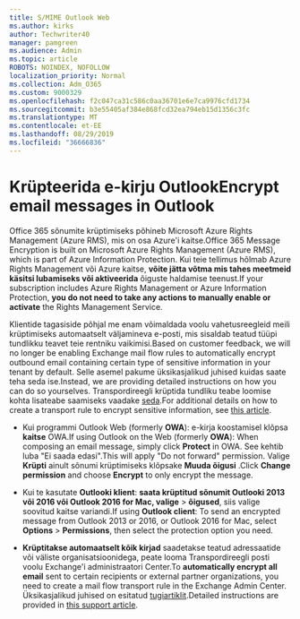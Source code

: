 ```yaml
---
title: S/MIME Outlook Web
ms.author: kirks
author: Techwriter40
manager: pamgreen
ms.audience: Admin
ms.topic: article
ROBOTS: NOINDEX, NOFOLLOW
localization_priority: Normal
ms.collection: Adm_O365
ms.custom: 9000329
ms.openlocfilehash: f2c047ca31c586c0aa36701e6e7ca9976cfd1734
ms.sourcegitcommit: b3e55405af384e868fcd32ea794eb15d1356c3fc
ms.translationtype: MT
ms.contentlocale: et-EE
ms.lasthandoff: 08/29/2019
ms.locfileid: "36666836"
---
```

# <a name="encrypt-email-messages-in-outlook"></a><span data-ttu-id="a5543-102">Krüpteerida e-kirju Outlook</span><span class="sxs-lookup"><span data-stu-id="a5543-102">Encrypt email messages in Outlook</span></span>

<span data-ttu-id="a5543-103">Office 365 sõnumite krüptimiseks põhineb Microsoft Azure Rights Management (Azure RMS), mis on osa Azure'i kaitse.</span><span class="sxs-lookup"><span data-stu-id="a5543-103">Office 365 Message Encryption is built on Microsoft Azure Rights Management (Azure RMS), which is part of Azure Information Protection.</span></span> <span data-ttu-id="a5543-104">Kui teie tellimus hõlmab Azure Rights Management või Azure kaitse, **võite jätta võtma mis tahes meetmeid käsitsi lubamiseks või aktiveerida** õiguste haldamise teenust.</span><span class="sxs-lookup"><span data-stu-id="a5543-104">If your subscription includes Azure Rights Management or Azure Information Protection, **you do not need to take any actions to manually enable or activate** the Rights Management Service.</span></span>

<span data-ttu-id="a5543-105">Klientide tagasiside põhjal me enam võimaldada voolu vahetusreegleid meili krüptimiseks automaatselt väljamineva e-posti, mis sisaldab teatud tüüpi tundlikku teavet teie rentniku vaikimisi.</span><span class="sxs-lookup"><span data-stu-id="a5543-105">Based on customer feedback, we will no longer be enabling Exchange mail flow rules to automatically encrypt outbound email containing certain type of sensitive information in your tenant by default.</span></span> <span data-ttu-id="a5543-106">Selle asemel pakume üksikasjalikud juhised kuidas saate teha seda ise.</span><span class="sxs-lookup"><span data-stu-id="a5543-106">Instead, we are providing detailed instructions on how you can do so yourselves.</span></span> <span data-ttu-id="a5543-107">Transpordireegli krüptida tundliku teabe loomise kohta lisateabe saamiseks vaadake [seda](https://aka.ms/OmeEtr).</span><span class="sxs-lookup"><span data-stu-id="a5543-107">For additional details on how to create a transport rule to encrypt sensitive information, see [this article](https://aka.ms/OmeEtr).</span></span>

- <span data-ttu-id="a5543-108">Kui programmi Outlook Web (formerly **OWA**): e-kirja koostamisel klõpsa **kaitse** OWA.</span><span class="sxs-lookup"><span data-stu-id="a5543-108">If using Outlook on the Web (formerly **OWA**): When composing an email message, simply click **Protect** in OWA.</span></span> <span data-ttu-id="a5543-109">See kehtib luba "Ei saada edasi".</span><span class="sxs-lookup"><span data-stu-id="a5543-109">This will apply "Do not forward" permission.</span></span> <span data-ttu-id="a5543-110">Valige **Krüpti** ainult sõnumi krüptimiseks klõpsake **Muuda õigusi** .</span><span class="sxs-lookup"><span data-stu-id="a5543-110">Click **Change permission** and choose **Encrypt** to only encrypt the message.</span></span>

- <span data-ttu-id="a5543-111">Kui te kasutate **Outlooki klient**: **saata krüptitud sõnumit Outlooki 2013 või 2016 või Outlook 2016 for Mac, valige** > **õigused**, siis valige soovitud kaitse variandi.</span><span class="sxs-lookup"><span data-stu-id="a5543-111">If using **Outlook client**: To send an encrypted message from Outlook 2013 or 2016, or Outlook 2016 for Mac, select **Options** > **Permissions**, then select the protection option you need.</span></span>

- <span data-ttu-id="a5543-112">**Krüptitakse automaatselt kõik kirjad** saadetakse teatud adressaatide või väliste organisatsioonidega, peate looma Transpordireegli posti voolu Exchange'i administraatori Center.</span><span class="sxs-lookup"><span data-stu-id="a5543-112">To **automatically encrypt all email** sent to certain recipients or external partner organizations, you need to create a mail flow transport rule in the Exchange Admin Center.</span></span> <span data-ttu-id="a5543-113">Üksikasjalikud juhised on esitatud [tugiartiklit](https://docs.microsoft.com/office365/securitycompliance/define-mail-flow-rules-to-encrypt-email#create-a-mail-flow-rule-to-encrypt-email-messages-with-the-new-ome-capabilities).</span><span class="sxs-lookup"><span data-stu-id="a5543-113">Detailed instructions are provided in [this support article](https://docs.microsoft.com/office365/securitycompliance/define-mail-flow-rules-to-encrypt-email#create-a-mail-flow-rule-to-encrypt-email-messages-with-the-new-ome-capabilities).</span></span>

